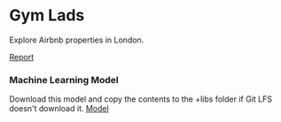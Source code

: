 # Gym Lads

Explore Airbnb properties in London.

[Report](https://docs.google.com/document/d/1rWt1V1ngHSIxMbzYlD0ypGnj3oiGfzgdQQPrNcbNpvU/edit?usp=sharing "Link to report on Google Docs")

### Machine Learning Model

Download this model and copy the contents to the +libs folder if Git LFS doesn't download it.
[Model](https://stanfordnlp.github.io/CoreNLP/index.html#download)

